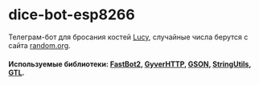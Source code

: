 # dice-bot-esp8266
Телеграм-бот для бросания костей <a href="https://t.me/lucy_dice_bot">Lucy</a>, случайные числа берутся с сайта <a href="https://random.org">random.org</a>.
#### Используемые библиотеки: <a href="https://github.com/GyverLibs/FastBot2">FastBot2</a>, <a href="https://github.com/GyverLibs/GyverHTTP">GyverHTTP</a>, <a href="https://github.com/GyverLibs/GSON">GSON</a>, <a href="https://github.com/GyverLibs/StringUtils">StringUtils</a>, <a href="https://github.com/GyverLibs/GTL">GTL</a>.

